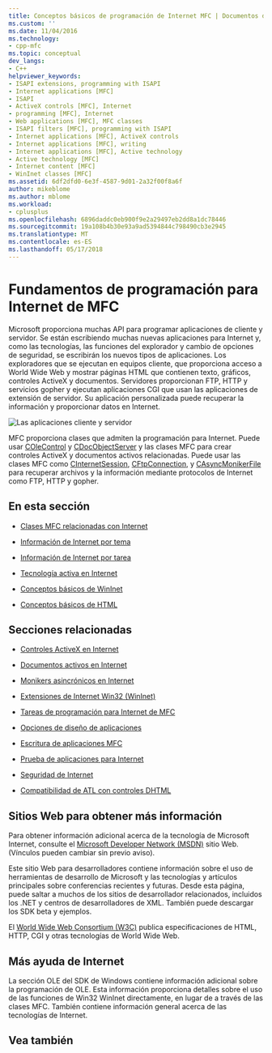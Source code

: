 ```yaml
---
title: Conceptos básicos de programación de Internet MFC | Documentos de Microsoft
ms.custom: ''
ms.date: 11/04/2016
ms.technology:
- cpp-mfc
ms.topic: conceptual
dev_langs:
- C++
helpviewer_keywords:
- ISAPI extensions, programming with ISAPI
- Internet applications [MFC]
- ISAPI
- ActiveX controls [MFC], Internet
- programming [MFC], Internet
- Web applications [MFC], MFC classes
- ISAPI filters [MFC], programming with ISAPI
- Internet applications [MFC], ActiveX controls
- Internet applications [MFC], writing
- Internet applications [MFC], Active technology
- Active technology [MFC]
- Internet content [MFC]
- WinInet classes [MFC]
ms.assetid: 6df2dfd0-6e3f-4587-9d01-2a32f00f8a6f
author: mikeblome
ms.author: mblome
ms.workload:
- cplusplus
ms.openlocfilehash: 6896daddc0eb900f9e2a29497eb2dd8a1dc78446
ms.sourcegitcommit: 19a108b4b30e93a9ad5394844c798490cb3e2945
ms.translationtype: MT
ms.contentlocale: es-ES
ms.lasthandoff: 05/17/2018
---
```

# <a name="mfc-internet-programming-basics"></a>Fundamentos de programación para Internet de MFC
Microsoft proporciona muchas API para programar aplicaciones de cliente y servidor. Se están escribiendo muchas nuevas aplicaciones para Internet y, como las tecnologías, las funciones del explorador y cambio de opciones de seguridad, se escribirán los nuevos tipos de aplicaciones. Los exploradores que se ejecutan en equipos cliente, que proporciona acceso a World Wide Web y mostrar páginas HTML que contienen texto, gráficos, controles ActiveX y documentos. Servidores proporcionan FTP, HTTP y servicios gopher y ejecutan aplicaciones CGI que usan las aplicaciones de extensión de servidor. Su aplicación personalizada puede recuperar la información y proporcionar datos en Internet.  
  
 ![Las aplicaciones cliente y servidor](../mfc/media/vc38bq1.gif "vc38bq1")  
  
 MFC proporciona clases que admiten la programación para Internet. Puede usar [COleControl](../mfc/reference/colecontrol-class.md) y [CDocObjectServer](../mfc/reference/cdocobjectserver-class.md) y las clases MFC para crear controles ActiveX y documentos activos relacionadas. Puede usar las clases MFC como [CInternetSession](../mfc/reference/cinternetsession-class.md), [CFtpConnection](../mfc/reference/cftpconnection-class.md), y [CAsyncMonikerFile](../mfc/reference/casyncmonikerfile-class.md) para recuperar archivos y la información mediante protocolos de Internet como FTP, HTTP y gopher.  
  
## <a name="in-this-section"></a>En esta sección  
  
-   [Clases MFC relacionadas con Internet](../mfc/internet-related-mfc-classes.md)  
  
-   [Información de Internet por tema](../mfc/internet-information-by-topic.md)  
  
-   [Información de Internet por tarea](../mfc/internet-information-by-task.md)  
  
-   [Tecnología activa en Internet](../mfc/active-technology-on-the-internet.md)  
  
-   [Conceptos básicos de WinInet](../mfc/wininet-basics.md)  
  
-   [Conceptos básicos de HTML](../mfc/html-basics.md)  
  
## <a name="related-sections"></a>Secciones relacionadas  
  
-   [Controles ActiveX en Internet](../mfc/activex-controls-on-the-internet.md)  
  
-   [Documentos activos en Internet](../mfc/active-documents-on-the-internet.md)  
  
-   [Monikers asincrónicos en Internet](../mfc/asynchronous-monikers-on-the-internet.md)  
  
-   [Extensiones de Internet Win32 (WinInet)](../mfc/win32-internet-extensions-wininet.md)  
  
-   [Tareas de programación para Internet de MFC](../mfc/mfc-internet-programming-tasks.md)  
  
-   [Opciones de diseño de aplicaciones](../mfc/application-design-choices.md)  
  
-   [Escritura de aplicaciones MFC](../mfc/writing-mfc-applications.md)  
  
-   [Prueba de aplicaciones para Internet](../mfc/testing-internet-applications.md)  
  
-   [Seguridad de Internet](../mfc/internet-security-cpp.md)  
  
-   [Compatibilidad de ATL con controles DHTML](../atl/atl-support-for-dhtml-controls.md)  
  
##  <a name="_core_web_sites_for_more_information"></a> Sitios Web para obtener más información  
 Para obtener información adicional acerca de la tecnología de Microsoft Internet, consulte el [Microsoft Developer Network (MSDN)](http://go.microsoft.com/fwlink/p/?linkid=56322) sitio Web. (Vínculos pueden cambiar sin previo aviso).  
  
 Este sitio Web para desarrolladores contiene información sobre el uso de herramientas de desarrollo de Microsoft y las tecnologías y artículos principales sobre conferencias recientes y futuras. Desde esta página, puede saltar a muchos de los sitios de desarrollador relacionados, incluidos los .NET y centros de desarrolladores de XML. También puede descargar los SDK beta y ejemplos.  
  
 El [World Wide Web Consortium (W3C)](http://go.microsoft.com/fwlink/p/?linkid=37125) publica especificaciones de HTML, HTTP, CGI y otras tecnologías de World Wide Web.  
  
##  <a name="_core_more_internet_help"></a> Más ayuda de Internet  
 La sección OLE del SDK de Windows contiene información adicional sobre la programación de OLE. Esta información proporciona detalles sobre el uso de las funciones de Win32 WinInet directamente, en lugar de a través de las clases MFC. También contiene información general acerca de las tecnologías de Internet.  
  
## <a name="see-also"></a>Vea también  



